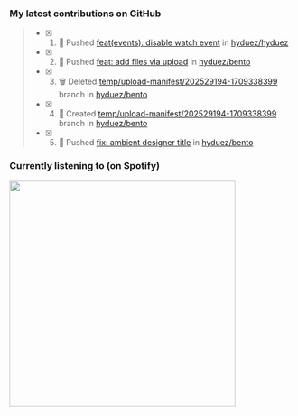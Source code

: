 ### My latest contributions on GitHub
<!--START_SECTION:activity-->
> - [x] 1. 📌 Pushed [feat(events): disable watch event](https://github.com/hyduez/hyduez/commit/d1a752cfd596ec15610b98ef26fedfd0c34e931d) in [hyduez/hyduez](https://github.com/hyduez/hyduez)
> - [x] 2. 📌 Pushed [feat: add files via upload](https://github.com/hyduez/bento/commit/92b8a671bb0939517c8c4937c54208cdc90f9595) in [hyduez/bento](https://github.com/hyduez/bento)
> - [x] 3. 🗑️ Deleted [temp/upload-manifest/202529194-1709338399](https://github.com/hyduez/bento/tree/temp/upload-manifest/202529194-1709338399) branch in [hyduez/bento](https://github.com/hyduez/bento)
> - [x] 4. 🌱 Created [temp/upload-manifest/202529194-1709338399](https://github.com/hyduez/bento/tree/temp/upload-manifest/202529194-1709338399) branch in [hyduez/bento](https://github.com/hyduez/bento)
> - [x] 5. 📌 Pushed [fix: ambient designer title](https://github.com/hyduez/bento/commit/f62615cbed5367a37ed508771c4ec44f4c04a885) in [hyduez/bento](https://github.com/hyduez/bento)
<!--END_SECTION:activity-->

### Currently listening to (on Spotify)
<img src="https://spotify-hyduez.vercel.app/api/spotify" width="400em">
